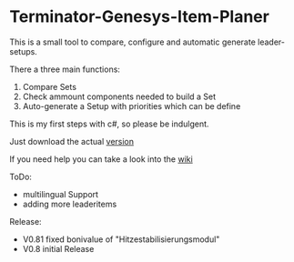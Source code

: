 # Terminator-Genesys-Item-Planer
This is a small tool to compare, configure and automatic generate leader-setups. 

There a three main functions:

1. Compare Sets
2. Check ammount components needed to build a Set
3. Auto-generate a Setup with priorities which can be define


This is my first steps with c#, so please be indulgent.


Just download the actual [version](https://github.com/JayFM38/Terminator-Genesys-Item-Planer/blob/master/Terminator%20Genesys%20Item%20Planer.exe)

If you need help you can take a look into the [wiki](https://github.com/JayFM38/Terminator-Genesys-Item-Planer/wiki)

ToDo:
- multilingual Support
- adding more leaderitems

Release:
- V0.81 fixed bonivalue of "Hitzestabilisierungsmodul"
- V0.8 initial Release
